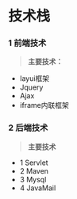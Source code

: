 # 技术栈
### 1 前端技术
>**主要技术：**
+ layui框架
+ Jquery
+ Ajax
+ iframe内联框架

### 2 后端技术
>**主要技术**
+ 1 Servlet
+ 2 Maven
+ 3 Mysql
+ 4 JavaMail

